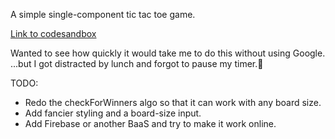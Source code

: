 A simple single-component tic tac toe game.

[Link to codesandbox](https://codesandbox.io/s/github/brendanmc6/TicTacReact)

Wanted to see how quickly it would take me to do this without using Google.
...but I got distracted by lunch and forgot to pause my timer.🤷

TODO:
- Redo the checkForWinners algo so that it can work with any board size.
- Add fancier styling and a board-size input.
- Add Firebase or another BaaS and try to make it work online.
